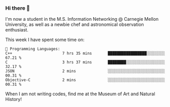 ### Hi there 👋

I'm now a student in the M.S. Information Networking @ Carnegie Mellon University, as well as a newbie chef and astronomical observation enthusiast. 



<!--START_SECTION:waka-->
This week I have spent some time on: 

```text
💬 Programming Languages: 
C++                      7 hrs 35 mins       █████████████████░░░░░░░░   67.21 % 
C                        3 hrs 37 mins       ████████░░░░░░░░░░░░░░░░░   32.17 % 
JSON                     2 mins              ░░░░░░░░░░░░░░░░░░░░░░░░░   00.31 % 
Objective-C              2 mins              ░░░░░░░░░░░░░░░░░░░░░░░░░   00.31 % 
```


<!--END_SECTION:waka-->

When I am not writing codes, find me at the Museum of Art and Natural History!
